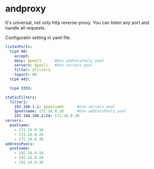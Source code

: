 # andproxy

It's universal, not only http reverse-proxy. You can listen any port and handle all requests. 

Configuratin setting in yaml file.

```yml
listenPorts:
  tcp4 80:
    accept: 
    deny: $pool1      #Use addressPools pool
    servers: $pool1   #Use servers pool
    filter: $filter1
    toport: 80
  tcp4 443:

  tcp4 3333:

staticFilters:
  filter1:
    192.168.1.1: $poolname      #Use servers pool
    $poolname: 172.16.0.20      #Use addressPools pool
    192.168.100.2/24: 172.16.0.30
servers:
  poolname: 
    - 172.16.0.10
    - 172.16.0.20
    - 172.16.0.30
addressPools:
  poolname: 
    - 192.16.0.10
    - 192.16.0.20
    - 192.16.0.30
  
```
